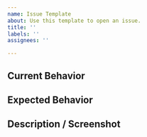 ```yaml
---
name: Issue Template
about: Use this template to open an issue.
title: ''
labels: ''
assignees: ''

---
```


## Current Behavior
<!--- Tell us what happens instead of the expected behavior -->

## Expected Behavior
<!--- Tell us what should happen -->

## Description / Screenshot
<!--- Describe the issue as best you can. We love screenshots! -->
